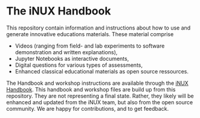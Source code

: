 # The iNUX Handbook

This repository contain information and instructions about how to use and generate innovative educations materials. These material comprise 
* Videos (ranging from field- and lab experiments to software demonstration and written explanations),
* Jupyter Notebooks as interactive documents,
* Digital questions for various types of assessments,
* Enhanced classical educational materials as open source ressources.

The Handbook and workshop instructions are available through the [iNUX Handbook](https://gw-inux.github.io/iNUX-Handbook/). This handbook and workshop files are build up from this repository. They are not representing a final state. Rather, they likely will be enhanced and updated from the iNUX team, but also from the open source community. We are happy for contributions, and to get feedback.
